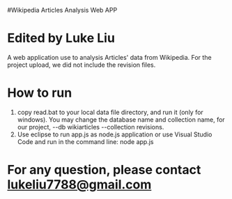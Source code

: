 #Wikipedia Articles Analysis Web APP
# Edited by Luke Liu
A web application use to analysis Articles' data from Wikipedia.
For the project upload, we did not include the revision files.
# How to run
1. copy read.bat to your local data file directory, and run it (only for windows). You may change the database name and collection name, for our project, --db wikiarticles --collection revisions.
2. Use eclipse to run app.js as node.js application or use Visual Studio Code and run in the command line: node app.js

# For any question, please contact lukeliu7788@gmail.com
